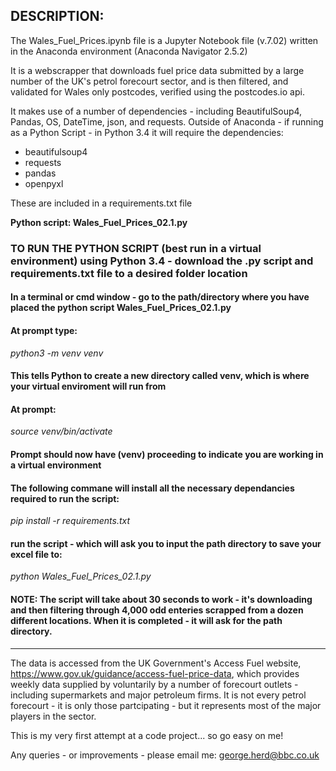 

## DESCRIPTION:

The Wales_Fuel_Prices.ipynb file is a Jupyter Notebook file (v.7.02) written in the Anaconda environment (Anaconda Navigator 2.5.2)

It is a webscrapper that downloads fuel price data submitted by a large number of the UK's petrol forecourt sector, and is then filtered, and validated for Wales only postcodes, verified using the postcodes.io api.

It makes use of a number of dependencies - including BeautifulSoup4, Pandas, OS, DateTime, json, and requests. Outside of Anaconda - if running as a Python Script - in Python 3.4 it will require the dependencies: 

* beautifulsoup4
* requests
* pandas
* openpyxl

These are included in a requirements.txt file

**Python script: Wales_Fuel_Prices_02.1.py**


### TO RUN THE PYTHON SCRIPT (best run in a virtual environment) using Python 3.4 - download the .py script and requirements.txt file to a desired folder location

#### In a terminal or cmd window - go to the path/directory where you have placed the python script Wales_Fuel_Prices_02.1.py
#### At prompt type:

*python3 -m venv venv*

#### This tells Python to create a new directory called venv, which is where your virtual enviroment will run from

#### At prompt:

*source venv/bin/activate*

#### Prompt should now have (venv) proceeding to indicate you are working in a virtual environment

#### The following commane will install all the necessary dependancies required to run the script:

*pip install -r requirements.txt*

#### run the script - which will ask you to input the path directory to save your excel file to:

*python Wales_Fuel_Prices_02.1.py*


#### NOTE: The script will take about 30 seconds to work - it's downloading and then filtering through 4,000 odd enteries scrapped from a dozen different locations. When it is completed - it will ask for the path directory.






___


The data is accessed from the UK Government's Access Fuel website, https://www.gov.uk/guidance/access-fuel-price-data, which provides weekly data supplied by voluntarily by a number of forecourt outlets -
including supermarkets and major petroleum firms. It is not every petrol forecourt - it is only those partcipating - but it represents most of the major players in the sector.


This is my very first attempt at a code project... so go easy on me!

Any queries - or improvements - please email me: george.herd@bbc.co.uk

